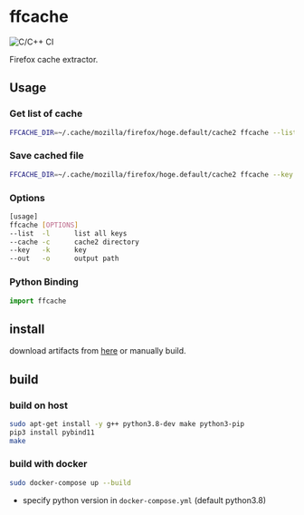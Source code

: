 # ffcache

![C/C++ CI](https://github.com/shosatojp/ffcache/workflows/C/C++%20CI/badge.svg)

Firefox cache extractor.

## Usage

### Get list of cache

```sh
FFCACHE_DIR=~/.cache/mozilla/firefox/hoge.default/cache2 ffcache --list
```

### Save cached file

```sh
FFCACHE_DIR=~/.cache/mozilla/firefox/hoge.default/cache2 ffcache --key https://example.com/image.png --out myimage.png
```

### Options

```sh
[usage]
ffcache [OPTIONS]
--list  -l      list all keys
--cache -c      cache2 directory
--key   -k      key
--out   -o      output path
```

### Python Binding

```py
import ffcache
```

## install

download artifacts from [here](https://github.com/shosatojp/ffcache/actions) or manually build.

## build

### build on host

```sh
sudo apt-get install -y g++ python3.8-dev make python3-pip
pip3 install pybind11
make
```

### build with docker

```sh
sudo docker-compose up --build
```

* specify python version in `docker-compose.yml` (default python3.8)
